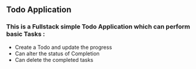## Todo Application
### This is a Fullstack simple Todo Application which can perform basic Tasks :
- Create a Todo and update the progress
- Can alter the status of Completion
- Can delete the completed tasks

